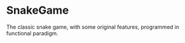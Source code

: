 # SnakeGame
The classic snake game, with some original features, programmed in functional paradigm.
